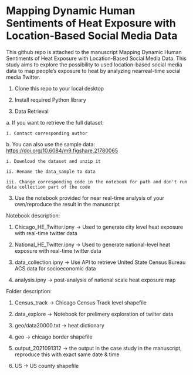 # Mapping Dynamic Human Sentiments of Heat Exposure with Location-Based Social Media Data

This github repo is attached to the manuscript Mapping Dynamic Human Sentiments of Heat Exposure with Location-Based Social Media Data. This study aims to explore the possibility to used location-based social media data to map people’s exposure to heat by analyzing nearreal-time social media Twitter.


1. Clone this repo to your local desktop

2. Install required Python library

2. Data Retrieval

  a. If you want to retrieve the full dataset:

    i. Contact corresponding author

  b. You can also use the sample data: https://doi.org/10.6084/m9.figshare.21780065
    
    i. Download the dataset and unzip it
    
    ii. Rename the data_sample to data
    
    iii. Change corresponding code in the notebook for path and don't run data collection part of the code

3. Use the notebook provided for near real-time analysis of your own/reproduce the result in the manuscript

Notebook description:

1. Chicago_HE_Twitter.ipny -> Used to generate city level heat exposure with real-time twitter data

2. National_HE_Twitter.ipny -> Used to generate national-level heat exposure with real-time twitter data

3. data_collection.ipny -> Use API to retrieve United State Census Bureau ACS data for socioeconomic data

4. analysis.ipny -> post-analysis of national scale heat exposure map

Folder description:

1. Census_track -> Chicago Census Track level shapefile

2. data_explore -> Notebook for prelimery exploration of twiiter data

3. geo/data20000.txt -> heat dictionary

4. geo -> chicago border shapefile

5. output_2021091312 -> the output in the case study in the manuscript, reproduce this with exact same date & time

6. US -> US county shapefile
